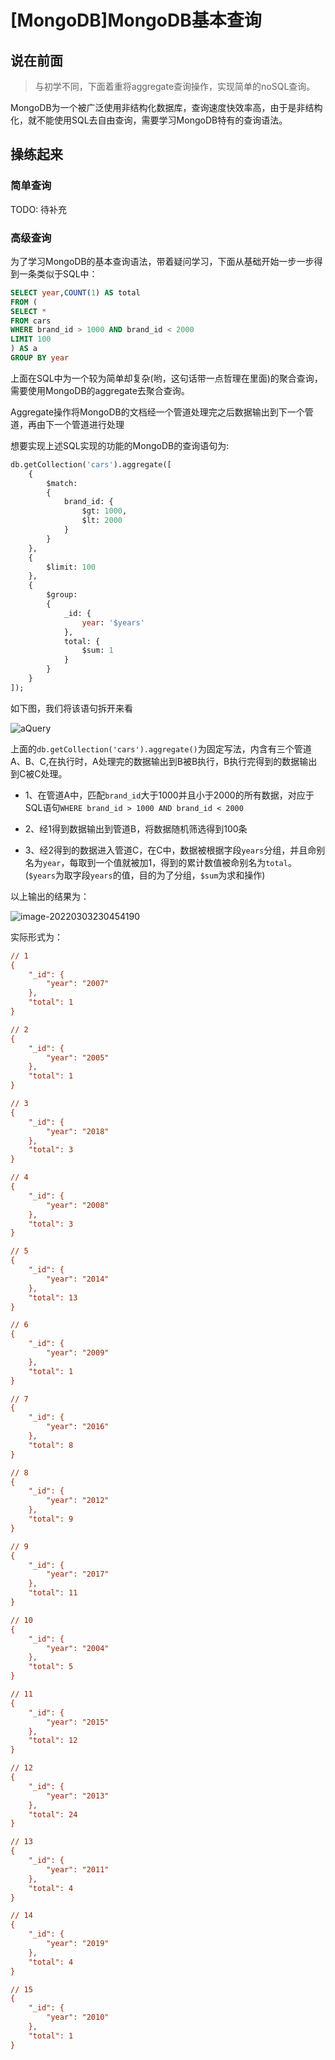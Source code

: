 # [MongoDB]MongoDB基本查询

## 说在前面

> 与初学不同，下面着重将aggregate查询操作，实现简单的noSQL查询。

MongoDB为一个被广泛使用非结构化数据库，查询速度快效率高，由于是非结构化，就不能使用SQL去自由查询，需要学习MongoDB特有的查询语法。



## 操练起来

### 简单查询

TODO: 待补充

### 高级查询

为了学习MongoDB的基本查询语法，带着疑问学习，下面从基础开始一步一步得到一条类似于SQL中：

~~~SQL
SELECT year,COUNT(1) AS total
FROM (
SELECT *
FROM cars
WHERE brand_id > 1000 AND brand_id < 2000
LIMIT 100
) AS a
GROUP BY year
~~~



上面在SQL中为一个较为简单却复杂(哟，这句话带一点哲理在里面)的聚合查询，需要使用MongoDB的aggregate去聚合查询。

Aggregate操作将MongoDB的文档经一个管道处理完之后数据输出到下一个管道，再由下一个管道进行处理

想要实现上述SQL实现的功能的MongoDB的查询语句为:

~~~sql
db.getCollection('cars').aggregate([
    {
        $match: 
        {
            brand_id: {
                $gt: 1000,
                $lt: 2000
            }
        }
    },
    {
        $limit: 100
    },
    {
        $group: 
        {
            _id: {
                year: '$years'
            },
            total: {
                $sum: 1
            }
        }
    }
]);

~~~



如下图，我们将该语句拆开来看

![aQuery](MongoDBQuery.assets/image-20220303225214105.png)

上面的`db.getCollection('cars').aggregate()`为固定写法，内含有三个管道A、B、C,在执行时，A处理完的数据输出到B被B执行，B执行完得到的数据输出到C被C处理。

- 1、在管道A中，匹配`brand_id`大于1000并且小于2000的所有数据，对应于SQL语句`WHERE brand_id > 1000 AND brand_id < 2000`

- 2、经1得到数据输出到管道B，将数据随机筛选得到100条
- 3、经2得到的数据进入管道C，在C中，数据被根据字段`years`分组，并且命别名为`year`，每取到一个值就被加1，得到的累计数值被命别名为`total`。(`$years`为取字段`years`的值，目的为了分组，`$sum`为求和操作)

以上输出的结果为：

![image-20220303230454190](MongoDBQuery.assets/image-20220303230454190.png)

实际形式为：

~~~ini
// 1
{
    "_id": {
        "year": "2007"
    },
    "total": 1
}

// 2
{
    "_id": {
        "year": "2005"
    },
    "total": 1
}

// 3
{
    "_id": {
        "year": "2018"
    },
    "total": 3
}

// 4
{
    "_id": {
        "year": "2008"
    },
    "total": 3
}

// 5
{
    "_id": {
        "year": "2014"
    },
    "total": 13
}

// 6
{
    "_id": {
        "year": "2009"
    },
    "total": 1
}

// 7
{
    "_id": {
        "year": "2016"
    },
    "total": 8
}

// 8
{
    "_id": {
        "year": "2012"
    },
    "total": 9
}

// 9
{
    "_id": {
        "year": "2017"
    },
    "total": 11
}

// 10
{
    "_id": {
        "year": "2004"
    },
    "total": 5
}

// 11
{
    "_id": {
        "year": "2015"
    },
    "total": 12
}

// 12
{
    "_id": {
        "year": "2013"
    },
    "total": 24
}

// 13
{
    "_id": {
        "year": "2011"
    },
    "total": 4
}

// 14
{
    "_id": {
        "year": "2019"
    },
    "total": 4
}

// 15
{
    "_id": {
        "year": "2010"
    },
    "total": 1
}


~~~

